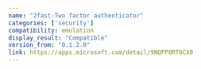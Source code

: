 ```yaml
---
name: "2fast-Two factor authenticator"
categories: ['security']
compatibility: emulation
display_result: "Compatible"
version_from: "0.1.2.0"
link: https://apps.microsoft.com/detail/9NQPP8RT6CX8
---
```

